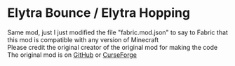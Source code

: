# Elytra Bounce / Elytra Hopping
Same mod, just I just modified the file "fabric.mod.json" to say to Fabric that this mod is compatible with any version of Minecraft  
Please credit the original creator of the original mod for making the code  
The original mod is on [GitHub](https://github.com/dzwdz/elytra_bounce) or [CurseForge](https://www.curseforge.com/minecraft/mc-mods/elytra-hopping)  
